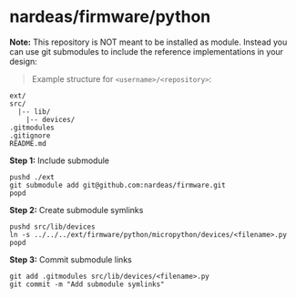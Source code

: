 # nardeas/firmware/python

**Note:** This repository is NOT meant to be installed as module. Instead you can use git submodules to include the reference implementations in your design:

> Example structure for `<username>/<repository>`:
```
ext/
src/
  |-- lib/
    |-- devices/
.gitmodules
.gitignore
README.md
```

**Step 1:** Include submodule

```
pushd ./ext
git submodule add git@github.com:nardeas/firmware.git
popd
```

**Step 2:** Create submodule symlinks

```
pushd src/lib/devices
ln -s ../../../ext/firmware/python/micropython/devices/<filename>.py
popd
```

**Step 3:** Commit submodule links 

```
git add .gitmodules src/lib/devices/<filename>.py
git commit -m "Add submodule symlinks" 
```
